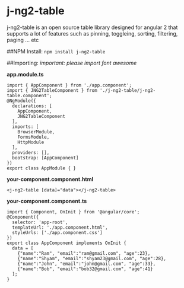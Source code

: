 # j-ng2-table
j-ng2-table is an open source table library designed for angular 2 that supports a lot of features such as pinning, toggleing, sorting, filtering, paging ... etc

##NPM Install:
`npm install j-ng2-table`

##Importing:
*important: please import font awesome*

**app.module.ts**

    import { AppComponent } from './app.component';
    import { JNG2TableComponent } from './j-ng2-table/j-ng2-table.component';
    @NgModule({
      declarations: [
        AppComponent,
        JNG2TableComponent
      ],
      imports: [
        BrowserModule,
        FormsModule,
        HttpModule
      ],
      providers: [],
      bootstrap: [AppComponent]
    })
    export class AppModule { }
    
**your-component.component.html**
    
    <j-ng2-table [data]="data"></j-ng2-table>
        
**your-component.component.ts**
    
    import { Component, OnInit } from '@angular/core';
    @Component({
      selector: 'app-root',
      templateUrl: './app.component.html',
      styleUrls: ['./app.component.css']
    })
    export class AppComponent implements OnInit {
      data = [    
        {"name":"Ram", "email":"ram@gmail.com", "age":23},    
        {"name":"Shyam", "email":"shyam23@gmail.com", "age":28},  
        {"name":"John", "email":"john@gmail.com", "age":33},    
        {"name":"Bob", "email":"bob32@gmail.com", "age":41}
      ];
    }
